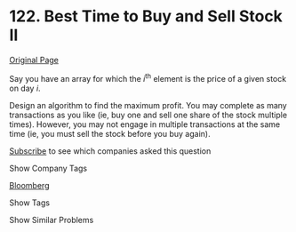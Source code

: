 # 122. Best Time to Buy and Sell Stock II

[Original Page](https://leetcode.com/problems/best-time-to-buy-and-sell-stock-ii/)

Say you have an array for which the _i_<sup>th</sup> element is the price of a given stock on day _i_.

Design an algorithm to find the maximum profit. You may complete as many transactions as you like (ie, buy one and sell one share of the stock multiple times). However, you may not engage in multiple transactions at the same time (ie, you must sell the stock before you buy again).

<div>

[Subscribe](/subscribe/) to see which companies asked this question

</div>

<div>

<div id="company_tags" class="btn btn-xs btn-warning">Show Company Tags</div>

<span class="hidebutton">[Bloomberg](/company/bloomberg/)</span></div>

<div>

<div id="tags" class="btn btn-xs btn-warning">Show Tags</div>

<span class="hidebutton" style="display: none;">[Array](/tag/array/) [Greedy](/tag/greedy/)</span></div>

<div>

<div id="similar" class="btn btn-xs btn-warning">Show Similar Problems</div>

<span class="hidebutton" style="display: none;">[(E) Best Time to Buy and Sell Stock](/problems/best-time-to-buy-and-sell-stock/) [(H) Best Time to Buy and Sell Stock III](/problems/best-time-to-buy-and-sell-stock-iii/) [(H) Best Time to Buy and Sell Stock IV](/problems/best-time-to-buy-and-sell-stock-iv/) [(M) Best Time to Buy and Sell Stock with Cooldown](/problems/best-time-to-buy-and-sell-stock-with-cooldown/)</span></div>